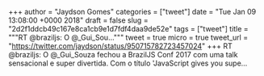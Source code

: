 
+++
author = "Jaydson Gomes"
categories = ["tweet"]
date = "Tue Jan 09 13:08:00 +0000 2018"
draft = false
slug = "2d2f1ddcb49c167e8ca1cb9e1d7fdf4daa9de52e"
tags = ["tweet"]
title = """RT @braziljs: O @_Gui_Sou..."""
tweet = true
micro = true
tweet_url = "https://twitter.com/jaydson/status/950715782723457024"
+++
RT @braziljs: O @_Gui_Souza fechou a BrazilJS Conf 2017 com uma talk sensacional e super divertida.
Com o título 'JavaScript gives you supe…
